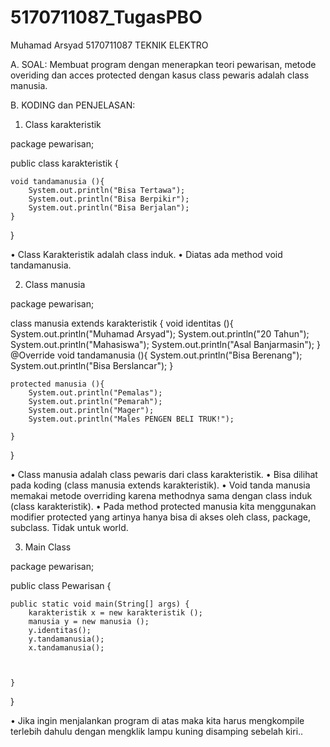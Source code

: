 # 5170711087_TugasPBO
Muhamad Arsyad
5170711087
TEKNIK ELEKTRO


A.	SOAL:
Membuat program dengan menerapkan teori pewarisan, metode overiding dan acces protected dengan kasus class pewaris adalah class manusia.

B.	KODING dan PENJELASAN:
1.	Class karakteristik

package pewarisan;


public class karakteristik {
    
    void tandamanusia (){
        System.out.println("Bisa Tertawa");
        System.out.println("Bisa Berpikir");
        System.out.println("Bisa Berjalan");
    }
    
}
 

•	Class Karakteristik adalah class induk.
•	Diatas ada method void tandamanusia.


2.	Class manusia

package pewarisan;


class manusia extends karakteristik  {
     void identitas (){
        System.out.println("Muhamad Arsyad");
        System.out.println("20 Tahun");
        System.out.println("Mahasiswa");
        System.out.println("Asal Banjarmasin");
    }
    @Override
    void tandamanusia (){
        System.out.println("Bisa Berenang");
        System.out.println("Bisa Berslancar"); 
    }
   
    protected manusia (){
        System.out.println("Pemalas");
        System.out.println("Pemarah");
        System.out.println("Mager");
        System.out.println("Males PENGEN BELI TRUK!");
        
    }

}
 

•	Class manusia adalah class pewaris dari class karakteristik.
•	Bisa dilihat pada koding (class manusia extends karakteristik).
•	Void tanda manusia memakai metode overriding karena methodnya sama dengan class induk (class karakteristik).
•	Pada method protected manusia kita menggunakan modifier protected yang artinya hanya bisa di akses oleh class, package, subclass. Tidak untuk world.

3.	Main Class

package pewarisan;


public class Pewarisan {

   
    public static void main(String[] args) {
        karakteristik x = new karakteristik ();
        manusia y = new manusia ();
        y.identitas();
        y.tandamanusia();
        x.tandamanusia();
       
       
        
    }
    
}

 

•	Jika ingin menjalankan program di atas maka kita harus mengkompile terlebih dahulu dengan mengklik lampu kuning disamping sebelah kiri..




 
